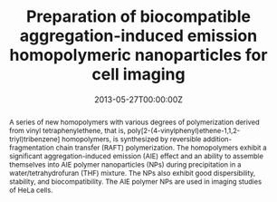 ---
title: 'Preparation of biocompatible aggregation-induced emission homopolymeric nanoparticles for cell imaging'

# Authors
# If you created a profile for a user (e.g. the default `admin` user), write the username (folder name) here
# and it will be replaced with their full name and linked to their profile.
authors:
  - Chunping Ma
  - Qingqing Ling
  - Shidang Xu
  - Hongni Zhu
  - Ge Zhang*
  - Xie Zhou
  - Zhenguo Chi*
  - Siwei Liu
  - Yi Zhang
  - Jiarui Xu*

# # Author notes (optional)
# author_notes:
#   - ''
#   - ''
#   - ''
#   - ''
#   - 'Corresponding author'
#   - ''
#   - 'Corresponding author'
#   - ''
#   - ''
#   - 'Corresponding author'

date: '2013-05-27T00:00:00Z'
doi: '10.1002/mabi.201300259'

# Schedule page publish date (NOT publication's date).
publishDate: '2014-02-12T00:00:00Z'

# Publication type.
# Accepts a single type but formatted as a YAML list (for Hugo requirements).
# Enter a publication type from the CSL standard.
publication_types: ['article-journal']

# Publication name and optional abbreviated publication name.
publication: In *Macromolecular Bioscience*
publication_short: In *Macromol. Biosci.*

abstract: A series of new homopolymers with various degrees of polymerization derived from vinyl tetraphenylethene, that is, poly[2-(4-vinylphenyl)ethene-1,1,2-triyl)tribenzene] homopolymers, is synthesized by reversible addition-fragmentation chain transfer (RAFT) polymerization. The homopolymers exhibit a significant aggregation-induced emission (AIE) effect and an ability to assemble themselves into AIE polymer nanoparticles (NPs) during precipitation in a water/tetrahydrofuran (THF) mixture. The NPs also exhibit good dispersibility, stability, and biocompatibility. The AIE polymer NPs are used in imaging studies of HeLa cells.

# Summary. An optional shortened abstract.
summary: A series of new homopolymers with various degrees of polymerization derived from vinyl tetraphenylethene, that is, poly[2-(4-vinylphenyl)ethene-1,1,2-triyl)tribenzene] homopolymers, is synthesized by reversible addition-fragmentation chain transfer (RAFT) polymerization. The homopolymers exhibit a significant aggregation-induced emission (AIE) effect and an ability to assemble themselves into AIE polymer nanoparticles (NPs) during precipitation in a water/tetrahydrofuran (THF) mixture. The NPs also exhibit good dispersibility, stability, and biocompatibility. The AIE polymer NPs are used in imaging studies of HeLa cells.
tags: []

# Display this page in the Featured widget?
featured: true

# Custom links (uncomment lines below)
# links:
# - name: Custom Link
#   url: http://example.org

url_pdf: 'https://onlinelibrary.wiley.com/doi/epdf/10.1002/mabi.201300259'
url_code: ''
url_dataset: ''
url_poster: ''
url_project: ''
url_slides: ''
url_source: ''
url_video: ''

# Featured image
# To use, add an image named `featured.jpg/png` to your page's folder.
# image:
#   caption: 'Image credit: [**Unsplash**](https://unsplash.com/photos/pLCdAaMFLTE)'
#   focal_point: ''
#   preview_only: false
---